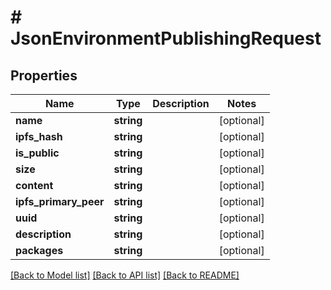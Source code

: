 # # JsonEnvironmentPublishingRequest

## Properties

Name | Type | Description | Notes
------------ | ------------- | ------------- | -------------
**name** | **string** |  | [optional]
**ipfs_hash** | **string** |  | [optional]
**is_public** | **string** |  | [optional]
**size** | **string** |  | [optional]
**content** | **string** |  | [optional]
**ipfs_primary_peer** | **string** |  | [optional]
**uuid** | **string** |  | [optional]
**description** | **string** |  | [optional]
**packages** | **string** |  | [optional]

[[Back to Model list]](../../README.md#models) [[Back to API list]](../../README.md#endpoints) [[Back to README]](../../README.md)
